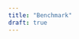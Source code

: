 ```yaml
---
title: "Benchmark"
draft: true
---
```


<p>
    <div id="configuration"></div>
</p>
<br/>
<p>
    <div style="display: table; width: 100%;">
        <div style="display: table-row;">
            <div style="display: table-cell; width: 50%;"><canvas id="executiontime" /></div>
            <div style="display: table-cell; width: 50%;"><canvas id="agentinitializetime" /></div>
        </div>
        <div style="display: table-row;">
            <div style="display: table-cell; width: 50%"><canvas id="cycletimedistribution" /></div>    
            <div style="display: table-cell; width: 50%"><canvas id="memoryconsumption" /></div>
        </div>
    </div>
</p>    

<script>
// http://bootstrap-table.wenzhixin.net.cn/getting-started/
// https://github.com/datavisyn/chartjs-chart-boxplot

const colormapid = "rainbow-soft";
const timescaling = function(t) { return t / 1000000 };
const memoryscaling = function(m) { return m / Math.pow(1024, 2); };
const timebyloggingrate = function(t,r) { return t * r / 1000; };
const statisticobject = function(o) {
    const diff = o["max"] - o["min"];
    return {
        min: timescaling( o["min"] ),
        max: timescaling( o["max"] ),
        median: timescaling( o["50-percentile"] || ( o["min"] + 0.5*diff) ),
        q1: timescaling( o["25-percentile"] || ( o["min"] + 0.25*diff) ),
        q3: timescaling( o["75-percentile"] || ( o["min"] + 0.75*diff) )
    }
};

const timeplot = function( dom, frame, title, inputdata, yticklabel, bordercolor, backgroundcolor, linecolor ) {
    new Chart(jQuery( dom ), {
        type: "boxplot",
        data: {
            labels: inputdata.scenariosize.map( n => Object.values(n).reduce((x, y) => x + y, 0) ),
            datasets: [{
                label: "distribution",
                borderColor: Array.apply(null, Array(inputdata.time[frame].length)).map(function() { return bordercolor || "rgba(125,125,255,1)" }),
                backgroundColor: Array.apply(null, Array(inputdata.time[frame].length)).map(function() { return backgroundcolor || "rgba(125,125,255,0.35)" }),
                data: inputdata.time[frame].map( n => statisticobject(n) )
            }, {
                label: "mean",
                type: "line",
                data: inputdata.time[frame].map( n => timescaling( n.mean ) ),
                borderColor: [ ( linecolor || "rgba(0,0,0,0.5)" ) ],
                fill: false
            }]
        },
        options: {
            responsive: true,
            pan: {
                enabled: true
            },
            zoom: {
                enabled: true
            },
            title: {
                display: true,
                text: title
            },
            legend: {
                position: "bottom"
            },
            scales: {
                xAxes: [{
                    scaleLabel: {
                        display: true,
                        labelString: "number of agents"
                    },
                }],
                yAxes: [{
                    type: "arrayLogarithmic",
                    scaleLabel: {
                        display: true,
                        labelString: "time in miliseconds"
                    },
                    ticks: {
                        beginAtZero: true,
                        callback: yticklabel || function(v, i) { return i % 3 ? "" : v.toFixed(2); }
                    }
                }]
            }
        }
    });
};

const memoryplot = function( dom, title, inputdata, yticklabel ) {
    new Chart(jQuery( dom ), {
        type: "line",
        data: {
            labels: Array.from(Array(inputdata.memory.totalmemory.length).keys()).map( n => timebyloggingrate(n, inputdata.configuration.memoryloggingrate).toFixed(0) ),
            datasets: [{
                label: "free memory",
                steppedLine: true,
                radius: 0,
                data: inputdata.memory.freememory.map( n => memoryscaling(n) ),
                fill: false,
                borderColor: [
                    "rgba(50,200,75,1)",
                ],
                borderWidth: 2
            },{
                label: "used memory",
                steppedLine: true,
                radius: 0,
                data: inputdata.memory.usedmemory.map( n => memoryscaling(n) ),
                fill: "-1",
                borderColor: [
                    "rgba(125,125,255,1)",
                ],
                borderWidth: 2
            },{
                label: "total memory",
                steppedLine: true,
                radius: 0,
                data: inputdata.memory.totalmemory.map( n => memoryscaling(n) ),
                fill: "-1",
                borderColor: [
                    "rgba(255,100,135,1)",
                ],
                borderWidth: 2
            }]
        },
        options: {
            responsive: true,
            pan: {
                enabled: true
            },
            zoom: {
                enabled: true
            },            
            title: {
                display: true,
                text: title
            },
            legend: {
                position: "bottom"
            },
            scales: {
                xAxes: [{
                    scaleLabel: {
                        display: true,
                        labelString: "benchmarking time in seconds"
                    },
                }],
                yAxes: [{
                    scaleLabel: {
                        display: true,
                        labelString: "memory in megabytes"
                    },
                    ticks: {
                        beginAtZero: true
                    }
                }]
            }
        }
    });
};

const cycleplot = function( dom, title, inputdata, yticklabel ) {

    const bordercolormap = colormap({ colormap: colormapid, format: "rgbaString", nshades: Object.keys(inputdata.time.cycle).length });
    const backgroundcolormap = colormap({ colormap: colormapid, format: "rgbaString", alpha: 0.35, nshades: Object.keys(inputdata.time.cycle).length }); 

    new Chart(jQuery( dom ), {
        type: "boxplot",
        data: {
            labels: inputdata.scenariosize.map( n => Object.values(n).reduce((x, y) => x + y, 0) ),
            datasets: Object.keys(inputdata.time.cycle[0])
                .map(function(i, idx) { 
                    return { 
                        label: i,
                        borderColor: Array.apply(null, Array(bordercolormap.length)).map(function() { return bordercolormap[idx] }),
                        backgroundColor: Array.apply(null, Array(backgroundcolormap.length)).map(function() { return backgroundcolormap[idx] }),
                        data: inputdata.time.cycle.map(n => n[i] ).map( n => statisticobject(n) )
                    } 
                } )
        },
        options: {
            responsive: true,
            pan: {
                enabled: true
            },
            zoom: {
                enabled: true
            },
            title: {
                display: true,
                text: title
            },
            legend: {
                position: "bottom"
            },
            scales: {
                xAxes: [{
                    scaleLabel: {
                        display: true,
                        labelString: "number of agents"
                    },
                }],
                yAxes: [{
                    type: "arrayLogarithmic",
                    scaleLabel: {
                        display: true,
                        labelString: "time in miliseconds"
                    },
                    ticks: {
                        beginAtZero: true,
                        callback: yticklabel || function(v, i) { return i % 3 ? "" : v.toFixed(2); }
                    }
                }]
            }
        }
    });
};

const configurationtable = function( dom, inputdata ) {
    const l_runtimdata = inputdata.configuration.runtime.split( " " );
    jQuery( dom ).append(
        jQuery( "<table>" )
            .append( 
                jQuery( "<tr>" ).append( jQuery( "<th colspan=\"4\">" ).text( "Benchmark Configuration" ) )
             )
            .append(  
                jQuery( "<tr>" )
                    .append( jQuery( "<th>" ).text( "Machine Processors" ) )
                    .append( jQuery( "<td colspan=\"3\">" ).text( inputdata.configuration.processors ) ) 
            )
            .append(
                l_runtimdata[0].includes("synchronized")
                    ? jQuery( "<tr>" )
                        .append( jQuery( "<th>" ).text( "Runtime" ) )
                        .append( jQuery( "<td colspan=\"3\">" ).text( l_runtimdata[0] ) )
                    : jQuery( "<tr>" )
                        .append( jQuery( "<th>" ).text( "Runtime / Threadnumber" ) )
                        .append( jQuery( "<td colspan=\"1\">" ).text( l_runtimdata[0] ) )
                        .append( jQuery( "<td colspan=\"2\">" ).text( l_runtimdata[1] ) )       
            )             
            .append(                
                jQuery("<tr>")
                    .append( jQuery( "<th>" ).text( "Operating System" ) )
                    .append( jQuery( "<td>" ).text( inputdata.configuration.osname ) )
                    .append( jQuery( "<td>" ).text( inputdata.configuration.osversion ) )
                    .append( jQuery( "<td>" ).text( inputdata.configuration.osarchitecture ) )
            )
            .append(
                jQuery( "<tr>" )
                    .append( jQuery( "<th>" ).text( "Java System" ) )
                    .append( jQuery( "<td>" ).text( inputdata.configuration.vmvendor ) )
                    .append( jQuery( "<td>" ).text( inputdata.configuration.vmname ) )
                    .append( jQuery( "<td>" ).text( inputdata.configuration.javaversion + " (" + inputdata.configuration.vmversion + ")" ) )
            )
            .append(  
                jQuery( "<tr>" )
                    .append( jQuery( "<th>" ).text( "Iteration / Warm-Up / Execution" ) )
                    .append( jQuery( "<td>" ).text( inputdata.configuration.iteration ) )
                    .append( jQuery( "<td>" ).text( inputdata.configuration.warmup ) )
                    .append( jQuery( "<td>" ).text( inputdata.configuration.runs ) )
            )
            .append(
                jQuery( "<tr>" )
                    .append( jQuery( "<th>" ).text( "Runtime Arguments" ) )
                    .append( 
                        jQuery( "<td colspan=\"3\">" )
                            .append(
                                jQuery( "<ul>" ).html( inputdata.configuration.runtimearguments.map( n => "<li>" + n + "</li>" ) )
                            )
                    )
            )      
    );
};




jQuery.ajax({
        url: "/synchronizedcount5.json",
        crossDomain: true
    })
    .done(function(data) {
        console.log(data);

        configurationtable( "#configuration", data );
        timeplot( "#executiontime", "execution", "agent execution time", data );
        timeplot( "#agentinitializetime", "agentinitialize", "agent initializing time", data );
        cycleplot( "#cycletimedistribution", "agent cycle time distribution", data );
        memoryplot( "#memoryconsumption", "memory consumption", data );
    });    
</script>
